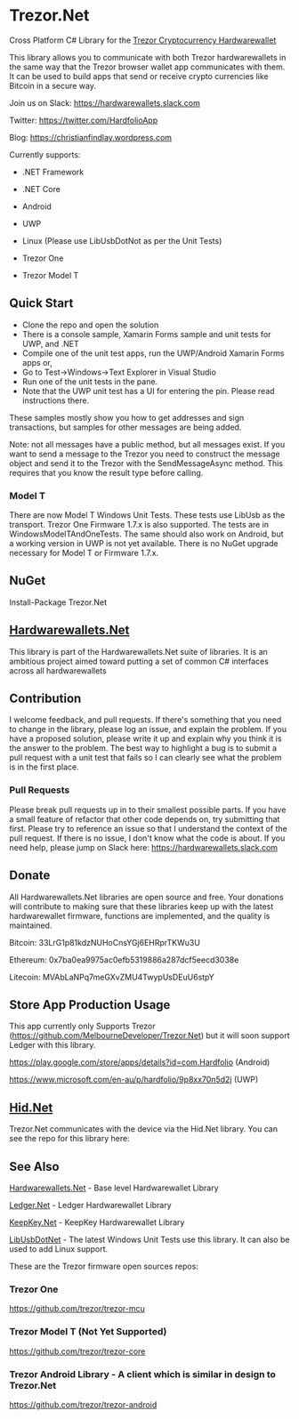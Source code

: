 # Trezor.Net
Cross Platform C# Library for the [Trezor Cryptocurrency Hardwarewallet](https://trezor.io/)

This library allows you to communicate with both Trezor hardwarewallets in the same way that the Trezor browser wallet app communicates with them. It can be used to build apps that send or receive crypto currencies like Bitcoin in a secure way.

Join us on Slack:
https://hardwarewallets.slack.com

Twitter:
https://twitter.com/HardfolioApp

Blog:
https://christianfindlay.wordpress.com

Currently supports:
* .NET Framework
* .NET Core
* Android
* UWP 
* Linux (Please use LibUsbDotNot as per the Unit Tests)

* Trezor One
* Trezor Model T

## Quick Start

- Clone the repo and open the solution
- There is a console sample, Xamarin Forms sample and unit tests for UWP, and .NET
- Compile one of the unit test apps, run the UWP/Android Xamarin Forms apps or,
- Go to Test->Windows->Text Explorer in Visual Studio
- Run one of the unit tests in the pane.
- Note that the UWP unit test has a UI for entering the pin. Please read instructions there. 

These samples mostly show you how to get addresses and sign transactions, but samples for other messages are being added.

Note: not all messages have a public method, but all messages exist. If you want to send a message to the Trezor you need to construct the message object and send it to the Trezor with the SendMessageAsync method. This requires that you know the result type before calling.

### Model T
There are now Model T Windows Unit Tests. These tests use LibUsb as the transport. Trezor One Firmware 1.7.x is also supported. The tests are in WindowsModelTAndOneTests. The same should also work on Android, but a working version in UWP is not yet available. There is no NuGet upgrade necessary for Model T or Firmware 1.7.x.

## NuGet

Install-Package Trezor.Net

## [Hardwarewallets.Net](https://github.com/MelbourneDeveloper/Hardwarewallets.Net)

This library is part of the Hardwarewallets.Net suite of libraries. It is an ambitious project aimed toward putting a set of common C# interfaces across all hardwarewallets

## Contribution

I welcome feedback, and pull requests. If there's something that you need to change in the library, please log an issue, and explain the problem. If you have a proposed solution, please write it up and explain why you think it is the answer to the problem. The best way to highlight a bug is to submit a pull request with a unit test that fails so I can clearly see what the problem is in the first place.

### Pull Requests

Please break pull requests up in to their smallest possible parts. If you have a small feature of refactor that other code depends on, try submitting that first. Please try to reference an issue so that I understand the context of the pull request. If there is no issue, I don't know what the code is about. If you need help, please jump on Slack here: https://hardwarewallets.slack.com

## Donate

All Hardwarewallets.Net libraries are open source and free. Your donations will contribute to making sure that these libraries keep up with the latest hardwarewallet firmware, functions are implemented, and the quality is maintained.

Bitcoin: 33LrG1p81kdzNUHoCnsYGj6EHRprTKWu3U

Ethereum: 0x7ba0ea9975ac0efb5319886a287dcf5eecd3038e

Litecoin: MVAbLaNPq7meGXvZMU4TwypUsDEuU6stpY

## Store App Production Usage

This app currently only Supports Trezor (https://github.com/MelbourneDeveloper/Trezor.Net) but it will soon support Ledger with this library.

https://play.google.com/store/apps/details?id=com.Hardfolio (Android)

https://www.microsoft.com/en-au/p/hardfolio/9p8xx70n5d2j (UWP)

## [Hid.Net](https://github.com/MelbourneDeveloper/Hid.Net)

Trezor.Net communicates with the device via the Hid.Net library. You can see the repo for this library here:

## See Also

[Hardwarewallets.Net](https://github.com/MelbourneDeveloper/Hardwarewallets.Net) - Base level Hardwarewallet Library

[Ledger.Net](https://github.com/MelbourneDeveloper/Ledger.Net) - Ledger Hardwarewallet Library

[KeepKey.Net](https://github.com/MelbourneDeveloper/KeepKey.Net) - KeepKey Hardwarewallet Library

[LibUsbDotNet](https://github.com/LibUsbDotNet/LibUsbDotNet) - The latest Windows Unit Tests use this library. It can also be used to add Linux support.

These are the Trezor firmware open sources repos:

### Trezor One
https://github.com/trezor/trezor-mcu

### Trezor Model T (Not Yet Supported)
https://github.com/trezor/trezor-core

### Trezor Android Library - A client which is similar in design to Trezor.Net
https://github.com/trezor/trezor-android


